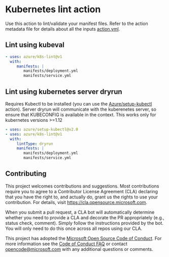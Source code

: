 # Kubernetes lint action

Use this action to lint/validate your manifest files. Refer to the action metadata file for details about all the inputs [action.yml](./action.yml).

## Lint using kubeval

```yaml
- uses: azure/k8s-lint@v1
  with:
     manifests: |
        manifests/deployment.yml
        manifests/service.yml
```

## Lint using kubernetes server dryrun

Requires Kubectl to be installed (you can use the [Azure/setup-kubectl](https://github.com/Azure/setup-kubectl) action). Server dryrun will communicate with the kuberenetes server, so ensure that KUBECONFIG is available in the context. This works only for kubernetes versions >=1.12

```yaml
- uses: azure/setup-kubectl@v2.0
- uses: azure/k8s-lint@v1
  with:
     lintType: dryrun
     manifests: |
        manifests/deployment.yml
        manifests/service.yml
```

## Contributing

This project welcomes contributions and suggestions. Most contributions require you to agree to a
Contributor License Agreement (CLA) declaring that you have the right to, and actually do, grant us
the rights to use your contribution. For details, visit https://cla.opensource.microsoft.com.

When you submit a pull request, a CLA bot will automatically determine whether you need to provide
a CLA and decorate the PR appropriately (e.g., status check, comment). Simply follow the instructions
provided by the bot. You will only need to do this once across all repos using our CLA.

This project has adopted the [Microsoft Open Source Code of Conduct](https://opensource.microsoft.com/codeofconduct/).
For more information see the [Code of Conduct FAQ](https://opensource.microsoft.com/codeofconduct/faq/) or
contact [opencode@microsoft.com](mailto:opencode@microsoft.com) with any additional questions or comments.

